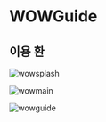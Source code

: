 # WOWGuide
## 이용 환

![wowsplash](https://user-images.githubusercontent.com/60656477/80168095-ff616280-861c-11ea-98af-ae3e5d8a9a5f.PNG)

![wowmain](https://user-images.githubusercontent.com/60656477/80168103-025c5300-861d-11ea-992a-747f0a83e4fe.PNG)

![wowguide](https://user-images.githubusercontent.com/60656477/80168127-0e481500-861d-11ea-88c3-5b2a5e064eb3.PNG)
